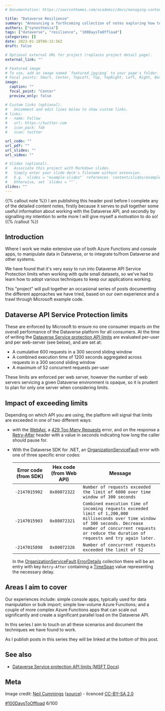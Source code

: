 ```yaml
---
# Documentation: https://sourcethemes.com/academic/docs/managing-content/

title: "Dataverse Resilience"
summary: "Announcing a forthcoming collection of notes exploring how to make applications that rely on Dataverse more resilient"
authors: ["synesthesia"]
tags: ["dataverse", "resilience", "100DaysToOffload"]
categories: []
date: 2023-01-18T06:15:56Z
draft: false

# Optional external URL for project (replaces project detail page).
external_link: ""

# Featured image
# To use, add an image named `featured.jpg/png` to your page's folder.
# Focal points: Smart, Center, TopLeft, Top, TopRight, Left, Right, BottomLeft, Bottom, BottomRight.
image:
  caption: ""
  focal_point: "Center"
  preview_only: false

# Custom links (optional).
#   Uncomment and edit lines below to show custom links.
# links:
# - name: Follow
#   url: https://twitter.com
#   icon_pack: fab
#   icon: twitter

url_code: ""
url_pdf: ""
url_slides: ""
url_video: ""

# Slides (optional).
#   Associate this project with Markdown slides.
#   Simply enter your slide deck's filename without extension.
#   E.g. `slides = "example-slides"` references `content/slides/example-slides.md`.
#   Otherwise, set `slides = ""`.
slides: ""
---
```


{{% callout note %}}
I am publishing this header post before I complete any of the detailed content notes, firstly because it serves to pull together some useful information about working with the Dataverse API, and secondly by signalling my intention to write more I will give myself a motivation to do so!
{{% /callout %}}

## Introduction

Where I work we make extensive use of both Azure Functions and console apps, to manipulate data in Dataverse, or to integrate to/from Dataverse and other systems.

We have found that it's very easy to run into Dataverse API Service Protection limits when working with quite small datasets, so we've had to learn how to adopt various techniques to keep our applications working.

This "project" will pull together an occasional series of posts documenting the different approaches we have tried, based on our own experience and a trawl through Microsoft example code.

## Dataverse API Service Protection limits

These are enforced by Microsoft to ensure no one consumer impacts on the overall performance of the Dataverse platform for all consumers. At the time of writing the [Dataverse Service protection API limits](https://learn.microsoft.com/en-us/power-apps/developer/data-platform/api-limits?tabs=sdk) are evaluated per-user and per web-server (see below), and are set at:

* A cumulative 600 requests in a 300 second sliding window
* A combined execution time of 1200 seconds aggregated across requests in a 300 second sliding window
* A maximum of 52 concurrent requests per-user


These limits are enforced per web server, however the number of web servers servicing a given Dataverse environment is opaque, so it is prudent to plan for only one server when considering limits.

## Impact of exceeding limits

Depending on which API you are using, the platform will signal that limits are exceeded in one of two different ways:

* with the [WebApi](https://learn.microsoft.com/en-us/power-apps/developer/data-platform/webapi/get-started-dynamics-365-web-api-csharp), a [429 Too Many Requests](https://developer.mozilla.org/docs/Web/HTTP/Status/429) error, and on the response a [Retry-After](https://developer.mozilla.org/docs/Web/HTTP/Headers/Retry-After) header with a value in seconds indicating how long the caller should pause for.
* With the Dataverse SDK for .NET, an [OrganizationServiceFault](https://learn.microsoft.com/en-us/dotnet/api/microsoft.xrm.sdk.organizationservicefault) error with one of three specific error codes:
  
    |Error code (from SDK)|Hex code (from Web API)|Message|
    |----|----|----|
    |`-2147015902`|`0x80072322`|`Number of requests exceeded the limit of 6000 over time window of 300 seconds`|
    |`-2147015903`|`0x80072321`|`Combined execution time of incoming requests exceeded limit of 1,200,000 milliseconds over time window of 300 seconds. Decrease number of concurrent requests or reduce the duration of requests and try again later.`|
    |`-2147015898`|`0x80072326`|`Number of concurrent requests exceeded the limit of 52`|

    In the [OrganizationServiceFault](https://learn.microsoft.com/en-us/dotnet/api/microsoft.xrm.sdk.organizationservicefault).[ErrorDetails](https://learn.microsoft.com/en-us/dotnet/api/microsoft.xrm.sdk.baseservicefault.errordetails#microsoft-xrm-sdk-baseservicefault-errordetails) collection there will be an entry with key `Retry-After` containing a [TimeSpan](https://learn.microsoft.com/en-us/dotnet/api/system.timespan) value representing the necessary delay.

## Areas I aim to cover

Our experiences include: simple console apps, typically used for data manipulation or bulk import; simple low-volume Azure Functions; and a couple of more complex Azure Functions apps that can scale out significantly and create a significant parallel load on the Dataverse API.

In this series I aim to touch on all these scenarios and document the techniques we have found to work.

As I publish posts in this series they will be linked at the bottom of this post.

## See also

* [Dataverse Service protection API limits (MSFT Docs)](https://learn.microsoft.com/en-us/power-apps/developer/data-platform/api-limits?tabs=sdk)

## Meta

Image credit: [Neil Cummings](https://www.flickr.com/photos/chanceprojects/) ([source](https://www.flickr.com/photos/23874985@N07/12883006984)) - licenced [CC-BY-SA 2.0](https://creativecommons.org/licenses/by-sa/2.0/)


[#100DaysToOffload](https://100daystooffload.com/) 6/100
